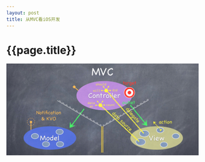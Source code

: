 ```yaml
---
layout: post
title: 从MVC看iOS开发
---
```

{{page.title}}
====================

<img src="/images/posts/2019-01-01/MVC.png">

